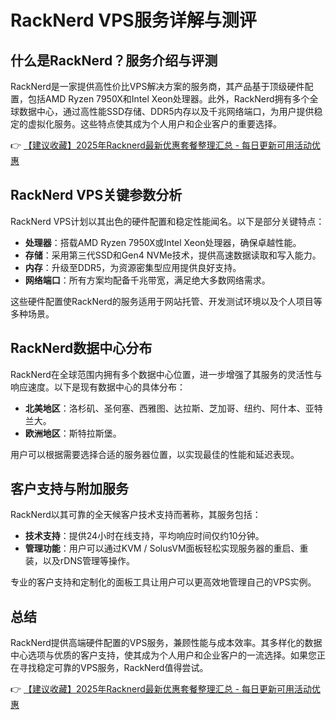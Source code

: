 # RackNerd VPS服务详解与测评

## 什么是RackNerd？服务介绍与评测

RackNerd是一家提供高性价比VPS解决方案的服务商，其产品基于顶级硬件配置，包括AMD Ryzen 7950X和Intel Xeon处理器。此外，RackNerd拥有多个全球数据中心，通过高性能SSD存储、DDR5内存以及千兆网络端口，为用户提供稳定的虚拟化服务。这些特点使其成为个人用户和企业客户的重要选择。

👉 [【建议收藏】2025年Racknerd最新优惠套餐整理汇总 - 每日更新可用活动优惠](https://bit.ly/Rack_Nerd)

## RackNerd VPS关键参数分析

RackNerd VPS计划以其出色的硬件配置和稳定性能闻名。以下是部分关键特点：

- **处理器**：搭载AMD Ryzen 7950X或Intel Xeon处理器，确保卓越性能。
- **存储**：采用第三代SSD和Gen4 NVMe技术，提供高速数据读取和写入能力。
- **内存**：升级至DDR5，为资源密集型应用提供良好支持。
- **网络端口**：所有方案均配备千兆带宽，满足绝大多数网络需求。

这些硬件配置使RackNerd的服务适用于网站托管、开发测试环境以及个人项目等多种场景。

## RackNerd数据中心分布

RackNerd在全球范围内拥有多个数据中心位置，进一步增强了其服务的灵活性与响应速度。以下是现有数据中心的具体分布：

- **北美地区**：洛杉矶、圣何塞、西雅图、达拉斯、芝加哥、纽约、阿什本、亚特兰大。
- **欧洲地区**：斯特拉斯堡。

用户可以根据需要选择合适的服务器位置，以实现最佳的性能和延迟表现。

## 客户支持与附加服务

RackNerd以其可靠的全天候客户技术支持而著称，其服务包括：

- **技术支持**：提供24小时在线支持，平均响应时间仅约10分钟。
- **管理功能**：用户可以通过KVM / SolusVM面板轻松实现服务器的重启、重装，以及rDNS管理等操作。

专业的客户支持和定制化的面板工具让用户可以更高效地管理自己的VPS实例。

## 总结

RackNerd提供高端硬件配置的VPS服务，兼顾性能与成本效率。其多样化的数据中心选项与优质的客户支持，使其成为个人用户和企业客户的一流选择。如果您正在寻找稳定可靠的VPS服务，RackNerd值得尝试。

👉 [【建议收藏】2025年Racknerd最新优惠套餐整理汇总 - 每日更新可用活动优惠](https://bit.ly/Rack_Nerd)